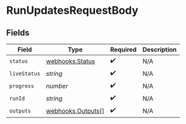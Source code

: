 # RunUpdatesRequestBody


## Fields

| Field                                                  | Type                                                   | Required                                               | Description                                            |
| ------------------------------------------------------ | ------------------------------------------------------ | ------------------------------------------------------ | ------------------------------------------------------ |
| `status`                                               | [webhooks.Status](../../models/webhooks/status.md)     | :heavy_check_mark:                                     | N/A                                                    |
| `liveStatus`                                           | *string*                                               | :heavy_check_mark:                                     | N/A                                                    |
| `progress`                                             | *number*                                               | :heavy_check_mark:                                     | N/A                                                    |
| `runId`                                                | *string*                                               | :heavy_check_mark:                                     | N/A                                                    |
| `outputs`                                              | [webhooks.Outputs](../../models/webhooks/outputs.md)[] | :heavy_check_mark:                                     | N/A                                                    |